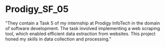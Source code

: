 # Prodigy_SF_05
"They contain a Task 5 of my internship at Prodigy InfoTech in the domain of software development. The task involved implementing a web scraping tool, which enabled efficient data extraction from websites. This project honed my skills in data collection and processing."
